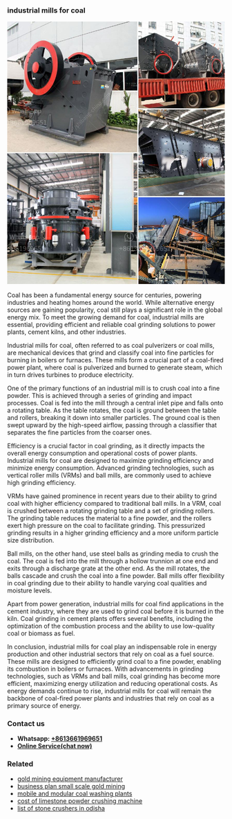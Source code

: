 <h3>industrial mills for coal</h3><img src='1704856661.jpg' alt=''><p>Coal has been a fundamental energy source for centuries, powering industries and heating homes around the world. While alternative energy sources are gaining popularity, coal still plays a significant role in the global energy mix. To meet the growing demand for coal, industrial mills are essential, providing efficient and reliable coal grinding solutions to power plants, cement kilns, and other industries.</p><p>Industrial mills for coal, often referred to as coal pulverizers or coal mills, are mechanical devices that grind and classify coal into fine particles for burning in boilers or furnaces. These mills form a crucial part of a coal-fired power plant, where coal is pulverized and burned to generate steam, which in turn drives turbines to produce electricity.</p><p>One of the primary functions of an industrial mill is to crush coal into a fine powder. This is achieved through a series of grinding and impact processes. Coal is fed into the mill through a central inlet pipe and falls onto a rotating table. As the table rotates, the coal is ground between the table and rollers, breaking it down into smaller particles. The ground coal is then swept upward by the high-speed airflow, passing through a classifier that separates the fine particles from the coarser ones.</p><p>Efficiency is a crucial factor in coal grinding, as it directly impacts the overall energy consumption and operational costs of power plants. Industrial mills for coal are designed to maximize grinding efficiency and minimize energy consumption. Advanced grinding technologies, such as vertical roller mills (VRMs) and ball mills, are commonly used to achieve high grinding efficiency.</p><p>VRMs have gained prominence in recent years due to their ability to grind coal with higher efficiency compared to traditional ball mills. In a VRM, coal is crushed between a rotating grinding table and a set of grinding rollers. The grinding table reduces the material to a fine powder, and the rollers exert high pressure on the coal to facilitate grinding. This pressurized grinding results in a higher grinding efficiency and a more uniform particle size distribution.</p><p>Ball mills, on the other hand, use steel balls as grinding media to crush the coal. The coal is fed into the mill through a hollow trunnion at one end and exits through a discharge grate at the other end. As the mill rotates, the balls cascade and crush the coal into a fine powder. Ball mills offer flexibility in coal grinding due to their ability to handle varying coal qualities and moisture levels.</p><p>Apart from power generation, industrial mills for coal find applications in the cement industry, where they are used to grind coal before it is burned in the kiln. Coal grinding in cement plants offers several benefits, including the optimization of the combustion process and the ability to use low-quality coal or biomass as fuel.</p><p>In conclusion, industrial mills for coal play an indispensable role in energy production and other industrial sectors that rely on coal as a fuel source. These mills are designed to efficiently grind coal to a fine powder, enabling its combustion in boilers or furnaces. With advancements in grinding technologies, such as VRMs and ball mills, coal grinding has become more efficient, maximizing energy utilization and reducing operational costs. As energy demands continue to rise, industrial mills for coal will remain the backbone of coal-fired power plants and industries that rely on coal as a primary source of energy.</p><h3>Contact us</h3><ul><li><strong>Whatsapp:&nbsp;<a href="https://wa.me/8613661969651">+8613661969651</a></strong></li><li><a href="https://swt.shibang-china.com/?git&amp;zhl&amp;industrial mills for coal"><strong>Online Service(chat now)</strong></a></li></ul><h3>Related</h3><ul><li><a href='gold mining equipment manufacturer.md'>gold mining equipment manufacturer</a></li><li><a href='business plan small scale gold mining.md'>business plan small scale gold mining</a></li><li><a href='mobile and modular coal washing plants.md'>mobile and modular coal washing plants</a></li><li><a href='cost of limestone powder crushing machine.md'>cost of limestone powder crushing machine</a></li><li><a href='list of stone crushers in odisha.md'>list of stone crushers in odisha</a></li></ul>